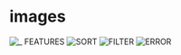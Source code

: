 # images


![_ FEATURES](https://github.com/user-attachments/assets/4fc16c21-1d03-468d-bcca-4624ad4da895)
![SORT](https://github.com/user-attachments/assets/d8948b64-9bd4-4c86-b947-3a2f9b871022)
![FILTER](https://github.com/user-attachments/assets/a216be41-b62c-4667-9038-c808e5752721)
![ERROR](https://github.com/user-attachments/assets/d1047353-11a4-4f81-827a-c5203fc2a053)
